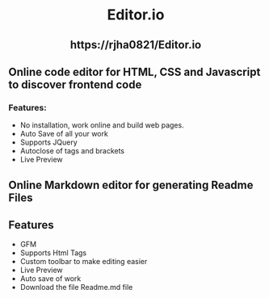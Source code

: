 <div align="center">

# Editor.io
## https://rjha0821/Editor.io

</div>

## Online code editor for HTML, CSS and Javascript to discover frontend code



### Features:

- No installation, work online and build web pages.
- Auto Save of all your work
- Supports JQuery
- Autoclose of tags and brackets
- Live Preview

## Online Markdown editor for generating Readme Files


## Features

- GFM
- Supports Html Tags
- Custom toolbar to make editing easier
- Live Preview
- Auto save of work
- Download the file Readme.md file



